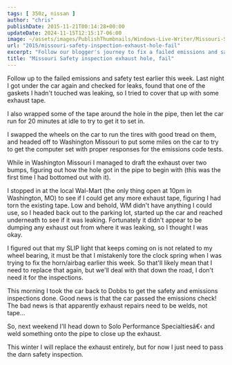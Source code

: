 ```yaml
---
tags: [ 350z, nissan ]
author: "chris"
publishDate: 2015-11-21T00:14:28+00:00
updateDate: 2024-11-15T12:15:17-06:00
image: ~/assets/images/PublishThumbnails/Windows-Live-Writer/Missouri-Safety-inspection-exhaust-hole-_14613/image_2.png
url: "2015/missouri-safety-inspection-exhaust-hole-fail"
excerpt: "Follow our blogger's journey to fix a failed emissions and safety test on his car, from finding leaks to tackling repairs and passing the retest."
title: "Missouri Safety inspection exhaust hole, fail"
---
```


Follow up to the failed emissions and safety test earlier this week.  Last night I got under the car again and checked for leaks, found that one of the gaskets I hadn't touched was leaking, so I tried to cover that up with some exhaust tape.

I also wrapped some of the tape around the hole in the pipe, then let the car run for 20 minutes at idle to try to get it to set in.

I swapped the wheels on the car to run the tires with good tread on them, and headed off to Washington Missouri to put some miles on the car to try to get the computer set with proper responses for the emissions code tests.

While in Washington Missouri I managed to draft the exhaust over two bumps, figuring out how the hole got in the pipe to begin with (this was the first time I had bottomed out with it).

I stopped in at the local Wal-Mart (the only thing open at 10pm in Washington, MO) to see if I could get any more exhaust tape, figuring I had torn the existing tape. Low and behold, WM didn't have anything I could use, so I headed back out to the parking lot, started up the car and reached underneath to see if it was leaking. Fortunately it didn't appear to be dumping any exhaust out from where it was leaking, so I thought I was okay.

I figured out that my SLIP light that keeps coming on is not related to my wheel bearing, it must be that I mistakenly tore the clock spring when I was trying to fix the horn/airbag earlier this week. So that'll likely mean that I need to replace that again, but we'll deal with that down the road, I don't need it for the inspections.

This morning I took the car back to Dobbs to get the safety and emissions inspections done. Good news is that the car passed the emissions check! The bad news is that apparently exhaust repairs need to be welds, not tape...

So, next weekend I'll head down to Solo Performance Specialtiesâ€‹ and weld something onto the pipe to close up the exhaust.

This winter I will replace the exhaust entirely, but for now I just need to pass the darn safety inspection.
